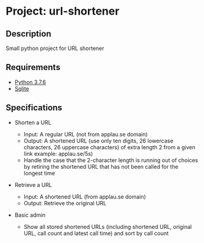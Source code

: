 # Project: url-shortener

## Description

Small python project for URL shortener

## Requirements

- [Python 3.7.6](https://www.python.org/downloads/release/python-376/)
- [Sqlite](https://www.sqlite.org/index.html)

## Specifications

- Shorten a URL

  - Input: A regular URL (not from applau.se domain)
  - Output: A shortened URL (use only ten digits, 26 lowercase characters, 26 uppercase characters) of extra length 2 from a given link example: applau.se/5s)
  - Handle the case that the 2-character length is running out of choices by retiring the shortened URL that has not been called for the longest time

- Retrieve a URL

  - Input: A shortened URL (from applau.se domain)
  - Output: Retrieve the original URL

- Basic admin
  - Show all stored shortened URLs (including shortened URL, original URL, call count and latest call time) and sort by call count
